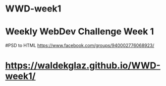 # WWD-week1
# Weekly WebDev Challenge Week 1
#PSD to HTML
https://www.facebook.com/groups/940002776068923/
# https://waldekglaz.github.io/WWD-week1/
